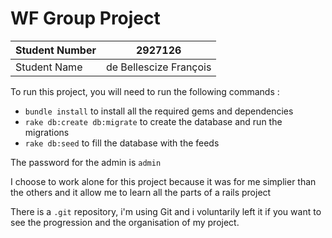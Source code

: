 # WF Group Project

Student Number | 2927126
---------------|-------------
Student Name | de Bellescize François

To run this project, you will need to run the following commands :

- `bundle install` to install all the required gems and dependencies
- `rake db:create db:migrate` to create the database and run the migrations
- `rake db:seed` to fill the database with the feeds

The password for the admin is `admin`

I choose to work alone for this project because it was for me simplier than the others and it allow me to learn all the parts of a rails project

There is a `.git` repository, i'm using Git and i voluntarily left it if you want to see the progression and the organisation of my project.